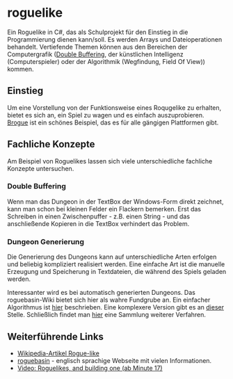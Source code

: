 roguelike
===========
Ein Roguelike in C#, das als Schulprojekt für den Einstieg in die Programmierung
dienen kann/soll. Es werden Arrays und Dateioperationen behandelt. Vertiefende
Themen können aus den Bereichen der Computergrafik ([Double
Buffering](https://de.wikipedia.org/wiki/Doppelpufferung), der künstlichen
Intelligenz (Computerspieler) oder der Algorithmik (Wegfindung, Field Of View))
kommen.

Einstieg
--------

Um eine Vorstellung von der Funktionsweise eines Roqugelike zu erhalten, bietet
es sich an, ein Spiel zu wagen und es einfach auszuprobieren.
[Brogue](https://sites.google.com/site/broguegame/) ist ein schönes Beispiel,
das es für alle gängigen Plattformen gibt.

Fachliche Konzepte
------------------

Am Beispiel von Roguelikes lassen sich viele unterschiedliche fachliche Konzepte
untersuchen. 

### Double Buffering

Wenn man das Dungeon in der TextBox der Windows-Form direkt zeichnet, kann man
schon bei kleinen Felder ein Flackern bemerken. Erst das Schreiben in einen
Zwischenpuffer - z.B. einen String - und das anschließende Kopieren in die
TextBox verhindert das Problem.

### Dungeon Generierung

Die Generierung des Dungeons kann auf unterschiedliche Arten erfolgen und
beliebig kompliziert realisiert werden. Eine einfache Art ist die manuelle
Erzeugung und Speicherung in Textdateien, die während des Spiels geladen werden.

Interessanter wird es bei automatisch generierten Dungeons. Das roguebasin-Wiki
bietet sich hier als wahre Fundgrube an. Ein einfacher Algorithmus ist
[hier](http://www.roguebasin.com/index.php?title=Maze_Generation) beschrieben.
Eine komplexere Version gibt es an
[dieser](http://www.roguebasin.com/index.php?title=Dungeon-Building_Algorithm)
Stelle. Schließlich findet man
[hier](http://www.roguebasin.com/index.php?title=Dynamically_Sized_Maze) eine
Sammlung weiterer Verfahren. 

Weiterführende Links
--------------------

* [Wikipedia-Artikel Rogue-like](https://de.wikipedia.org/wiki/Rogue-like)
* [roguebasin](http://www.roguebasin.com/) - englisch sprachige Webseite mit
vielen Informationen.
* [Video: Roguelikes, and building one (ab Minute
17)](http://media.ccc.de/browse/congress/2014/31c3_-_6579_-_en_-_saal_g_-_201412291245_-_lightning_talks_day_3_-_theresa.html)
